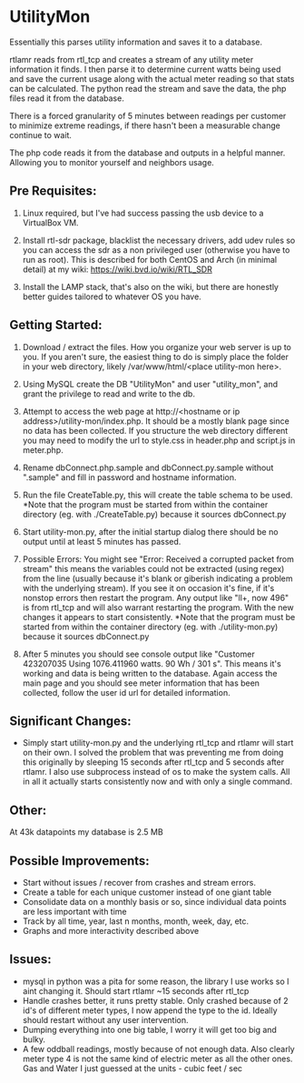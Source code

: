 # UtilityMon

Essentially this parses utility information and saves it to a database.

rtlamr reads from rtl_tcp and creates a stream of any utility meter information it finds. I then parse it to determine current watts being used and save the current usage along with the actual meter reading so that stats can be calculated. The python read the stream and save the data, the php files read it from the database.

There is a forced granularity of 5 minutes between readings per customer to minimize extreme readings, if there hasn't been a measurable change continue to wait.

The php code reads it from the database and outputs in a helpful manner. Allowing you to monitor yourself and neighbors usage.

## Pre Requisites:
1. Linux required, but I've had success passing the usb device to a VirtualBox VM.

1. Install rtl-sdr package, blacklist the necessary drivers, add udev rules so you can access the sdr as a non privileged user (otherwise you have to run as root). This is described for both CentOS and Arch (in minimal detail) at my wiki: https://wiki.bvd.io/wiki/RTL_SDR

1. Install the LAMP stack, that's also on the wiki, but there are honestly better guides tailored to whatever OS you have.

## Getting Started:
1. Download / extract the files. How you organize your web server is up to you. If you aren't sure, the easiest thing to do is simply place the folder in your web directory, likely /var/www/html/\<place utility-mon here\>.

1. Using MySQL create the DB "UtilityMon" and user "utility_mon", and grant the privilege to read and write to the db.

1. Attempt to access the web page at http://\<hostname or ip address\>/utility-mon/index.php. It should be a mostly blank page since no data has been collected. If you structure the web directory different you may need to modify the url to style.css in header.php and script.js in meter.php.

1. Rename dbConnect.php.sample and dbConnect.py.sample without ".sample" and fill in password and hostname information.

1. Run the file CreateTable.py, this will create the table schema to be used. *Note that the program must be started from within the container directory (eg. with ./CreateTable.py) because it sources dbConnect.py

1. Start utility-mon.py, after the initial startup dialog there should be no output until at least 5 minutes has passed.

1. Possible Errors: You might see "Error: Received a corrupted packet from stream" this means the variables could not be extracted (using regex) from the line (usually because it's blank or giberish indicating a problem with the underlying stream). If you see it on occasion it's fine, if it's nonstop errors then restart the program. Any output like "ll+, now 496" is from rtl_tcp and will also warrant restarting the program. With the new changes it appears to start consistently. *Note that the program must be started from within the container directory (eg. with ./utility-mon.py) because it sources dbConnect.py

1. After 5 minutes you should see console output like "Customer 423207035 Using 1076.411960 watts. 90 Wh / 301 s". This means it's working and data is being written to the database. Again access the main page and you should see meter information that has been collected, follow the user id url for detailed information.

## Significant Changes:

- Simply start utility-mon.py and the underlying rtl_tcp and rtlamr will start on their own. I solved the problem that was preventing me from doing this originally by sleeping 15 seconds after rtl_tcp and 5 seconds after rtlamr. I also use subprocess instead of os to make the system calls. All in all it actually starts consistently now and with only a single command.

## Other:

At 43k datapoints my database is 2.5 MB


## Possible Improvements:

- Start without issues / recover from crashes and stream errors.
- Create a table for each unique customer instead of one giant table
- Consolidate data on a monthly basis or so, since individual data points are less important with time
- Track by all time, year, last n months, month, week, day, etc.
- Graphs and more interactivity described above

## Issues:

- mysql in python was a pita for some reason, the library I use works so I aint changing it.
Should start rtlamr ~15 seconds after rtl_tcp
- Handle crashes better, it runs pretty stable. Only crashed because of 2 id's of different meter types, I now append the type to the id. Ideally should restart without any user intervention.
- Dumping everything into one big table, I worry it will get too big and bulky.
- A few oddball readings, mostly because of not enough data. Also clearly meter type 4 is not the same kind of electric meter as all the other ones. Gas and Water I just guessed at the units - cubic feet / sec
